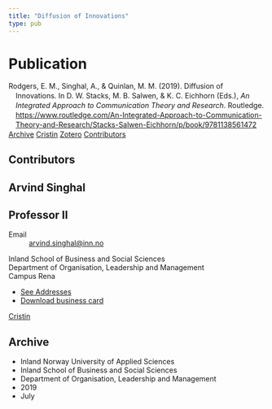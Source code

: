```yaml
---
title: "Diffusion of Innovations"
type: pub
---
```

<h1>Publication</h1>
<article id="csl-bib-container-QXQWJMQE" class="csl-bib-container">
  <div class="csl-bib-body" style="line-height: 1.35; padding-left: 1em; text-indent:-1em;">
  <div class="csl-entry">Rodgers, E. M., Singhal, A., &amp; Quinlan, M. M. (2019). Diffusion of Innovations. In D. W. Stacks, M. B. Salwen, &amp; K. C. Eichhorn (Eds.), <i>An Integrated Approach to Communication Theory and Research</i>. Routledge. <a href="https://www.routledge.com/An-Integrated-Approach-to-Communication-Theory-and-Research/Stacks-Salwen-Eichhorn/p/book/9781138561472">https://www.routledge.com/An-Integrated-Approach-to-Communication-Theory-and-Research/Stacks-Salwen-Eichhorn/p/book/9781138561472</a></div>
</div>
  <div class="csl-bib-buttons">
    <a href="#taxonomy-article-QXQWJMQE" class="csl-bib-button">Archive</a>
    <a href="https://app.cristin.no/results/show.jsf?id=1709063" alt="Cristin URL" class="csl-bib-button">Cristin</a>
    <a href="http://zotero.org/groups/5022929/items/QXQWJMQE" alt="Zotero URL" class="csl-bib-button">Zotero</a>
    <a href="#contributors-article-QXQWJMQE" class="csl-bib-button">Contributors</a>
  </div>
  <div id="csl-bib-meta-container-QXQWJMQE"></div>
</article>
<div id="csl-bib-meta-QXQWJMQE" class="csl-bib-meta">
  <article id="contributors-article-QXQWJMQE" class="contributors-article">
    <h1>Contributors</h1>
    <div class="personas">
<div class="vrtx-hinn-person-card">
<div class="photo">
<i class="lar la-user-circle missing-person"></i>
</div>
<div class="info">
<hgroup><h1>Arvind Singhal</h1>
<h2>Professor II</h2>
</hgroup><dl>
<dt>Email</dt>
<dd>
<a href="mailto:arvind.singhal@inn.no">arvind.singhal@inn.no</a>
</dd>
</dl>
<p>
Inland School of Business and Social Sciences<br>
Department of Organisation, Leadership and Management<br>
Campus Rena
</p>
<ul class="vrtx-hinn-links">
<li><a href="https://www.inn.no/english/find-an-employee/arvind-singhal.html#vrtx-hinn-addresses">See Addresses</a></li>
<li><a href="https://www.inn.no/english/find-an-employee/arvind-singhal.html?vrtx=vcf">Download business card</a></li>
</ul>
</div>
</div>
<a href="https://app.cristin.no/persons/show.jsf?id=863653" alt="Cristin URL" class="personas-cristin">Cristin</a>
</div>
  </article>
  <article id="taxonomy-article-QXQWJMQE" class="taxonomy-article">
    <h1>Archive</h1>
    <ul>
      <li>Inland Norway University of Applied Sciences</li>
      <li>Inland School of Business and Social Sciences</li>
      <li>Department of Organisation, Leadership and Management</li>
      <li>2019</li>
      <li>July</li>
    </ul>
  </article>
</div>
